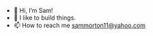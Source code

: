 - 👋 Hi, I’m Sam!
- 🌱 I like to build things.
- 📫 How to reach me sammorton11@yahoo.com

<!---
sammorton11/sammorton11 is a ✨ special ✨ repository because its `README.md` (this file) appears on your GitHub profile.
You can click the Preview link to take a look at your changes.
--->
